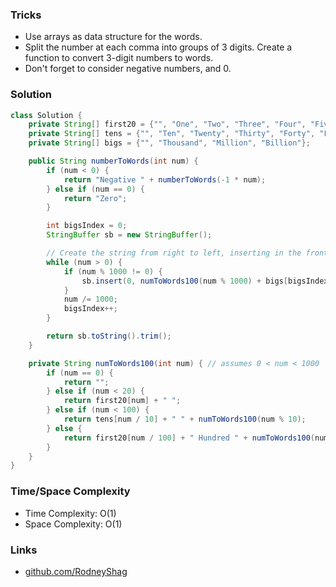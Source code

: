 ### Tricks

- Use arrays as data structure for the words.
- Split the number at each comma into groups of 3 digits. Create a function to convert 3-digit numbers to words.
- Don't forget to consider negative numbers, and 0.

### Solution

```java
class Solution {
    private String[] first20 = {"", "One", "Two", "Three", "Four", "Five", "Six", "Seven", "Eight", "Nine", "Ten", "Eleven", "Twelve", "Thirteen", "Fourteen", "Fifteen", "Sixteen", "Seventeen", "Eighteen", "Nineteen"};
    private String[] tens = {"", "Ten", "Twenty", "Thirty", "Forty", "Fifty", "Sixty", "Seventy", "Eighty", "Ninety"};
    private String[] bigs = {"", "Thousand", "Million", "Billion"};

    public String numberToWords(int num) {
        if (num < 0) {
            return "Negative " + numberToWords(-1 * num);
        } else if (num == 0) {
            return "Zero";
        }

        int bigsIndex = 0;
        StringBuffer sb = new StringBuffer();

        // Create the string from right to left, inserting in the front.
        while (num > 0) {
            if (num % 1000 != 0) {
                sb.insert(0, numToWords100(num % 1000) + bigs[bigsIndex] + " ");
            }
            num /= 1000;
            bigsIndex++;
        }

        return sb.toString().trim();
    }

    private String numToWords100(int num) { // assumes 0 < num < 1000
        if (num == 0) {
            return "";
        } else if (num < 20) {
            return first20[num] + " ";
        } else if (num < 100) {
            return tens[num / 10] + " " + numToWords100(num % 10);
        } else {
            return first20[num / 100] + " Hundred " + numToWords100(num % 100);
        }
    }
}
```

### Time/Space Complexity

- Time Complexity: O(1)
- Space Complexity: O(1)

### Links

- [github.com/RodneyShag](https://github.com/RodneyShag)
